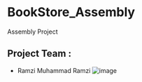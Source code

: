 # BookStore_Assembly
Assembly Project

## Project Team :

- Ramzi Muhammad Ramzi ![image](https://user-images.githubusercontent.com/66162676/147691465-92a74e21-e8d9-40bd-860e-3a15322ffb0c.png)
